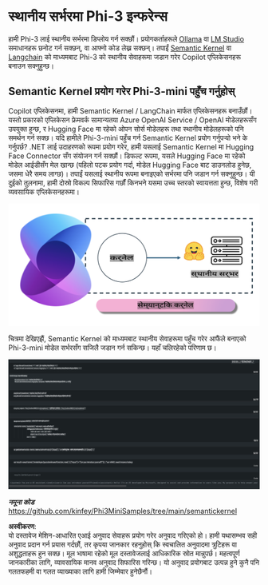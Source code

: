 # **स्थानीय सर्भरमा Phi-3 इन्फरेन्स**

हामी Phi-3 लाई स्थानीय सर्भरमा डिप्लोय गर्न सक्छौं। प्रयोगकर्ताहरूले [Ollama](https://ollama.com) वा [LM Studio](https://llamaedge.com) समाधानहरू छनोट गर्न सक्छन्, वा आफ्नो कोड लेख्न सक्छन्। तपाईं [Semantic Kernel](https://github.com/microsoft/semantic-kernel?WT.mc_id=aiml-138114-kinfeylo) वा [Langchain](https://www.langchain.com/) को माध्यमबाट Phi-3 को स्थानीय सेवाहरूमा जडान गरेर Copilot एप्लिकेसनहरू बनाउन सक्नुहुन्छ।

## **Semantic Kernel प्रयोग गरेर Phi-3-mini पहुँच गर्नुहोस्**

Copilot एप्लिकेसनमा, हामी Semantic Kernel / LangChain मार्फत एप्लिकेसनहरू बनाउँछौं। यस्तो प्रकारको एप्लिकेसन फ्रेमवर्क सामान्यतया Azure OpenAI Service / OpenAI मोडेलहरूसँग उपयुक्त हुन्छ, र Hugging Face मा रहेको ओपन सोर्स मोडेलहरू तथा स्थानीय मोडेलहरूको पनि समर्थन गर्न सक्छ। यदि हामीले Phi-3-mini पहुँच गर्न Semantic Kernel प्रयोग गर्नुपर्‍यो भने के गर्नुपर्छ? .NET लाई उदाहरणको रूपमा प्रयोग गरेर, हामी यसलाई Semantic Kernel मा Hugging Face Connector सँग संयोजन गर्न सक्छौं। डिफल्ट रूपमा, यसले Hugging Face मा रहेको मोडेल आईडीसँग मेल खान्छ (पहिलो पटक प्रयोग गर्दा, मोडेल Hugging Face बाट डाउनलोड हुनेछ, जसमा धेरै समय लाग्छ)। तपाईं यसलाई स्थानीय रूपमा बनाइएको सर्भरमा पनि जडान गर्न सक्नुहुन्छ। यी दुईको तुलनामा, हामी दोस्रो विकल्प सिफारिस गर्छौं किनभने यसमा उच्च स्तरको स्वायत्तता हुन्छ, विशेष गरी व्यवसायिक एप्लिकेसनहरूमा।

![sk](../../../../../translated_images/sk.c244b32f4811c6f0938b9e95b0b2f4b28105bff6495bdc3b24cd42b3e3e89bb9.ne.png)

चित्रमा देखिएझैं, Semantic Kernel को माध्यमबाट स्थानीय सेवाहरूमा पहुँच गरेर आफैंले बनाएको Phi-3-mini मोडेल सर्भरसँग सजिलै जडान गर्न सकिन्छ। यहाँ चलिरहेको परिणाम छ।

![skrun](../../../../../translated_images/skrun.fb7a635a22ae8b7919d6e15c0eb27262526ed69728c5a1d2773a97d4562657c7.ne.png)

***नमूना कोड*** https://github.com/kinfey/Phi3MiniSamples/tree/main/semantickernel

**अस्वीकरण**:  
यो दस्तावेज मेशिन-आधारित एआई अनुवाद सेवाहरू प्रयोग गरेर अनुवाद गरिएको हो। हामी यथासम्भव सही अनुवाद प्रदान गर्न प्रयास गर्दछौं, तर कृपया जानकार रहनुहोस् कि स्वचालित अनुवादमा त्रुटिहरू वा अशुद्धताहरू हुन सक्छ। मूल भाषामा रहेको मूल दस्तावेजलाई आधिकारिक स्रोत मान्नुपर्छ। महत्वपूर्ण जानकारीका लागि, व्यावसायिक मानव अनुवाद सिफारिस गरिन्छ। यो अनुवाद प्रयोगबाट उत्पन्न हुने कुनै पनि गलतफहमी वा गलत व्याख्याका लागि हामी जिम्मेवार हुनेछैनौं। 